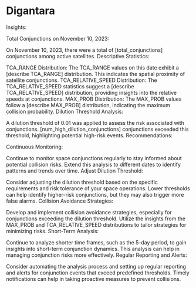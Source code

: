 # Digantara
Insights:

Total Conjunctions on November 10, 2023:

On November 10, 2023, there were a total of [total_conjunctions] conjunctions among active satellites. Descriptive Statistics:

TCA_RANGE Distribution: The TCA_RANGE values on this date exhibit a [describe TCA_RANGE] distribution. This indicates the spatial proximity of satellite conjunctions. TCA_RELATIVE_SPEED Distribution: The TCA_RELATIVE_SPEED statistics suggest a [describe TCA_RELATIVE_SPEED] distribution, providing insights into the relative speeds at conjunctions. MAX_PROB Distribution: The MAX_PROB values follow a [describe MAX_PROB] distribution, indicating the maximum collision probability. Dilution Threshold Analysis:

A dilution threshold of 0.01 was applied to assess the risk associated with conjunctions. [num_high_dilution_conjunctions] conjunctions exceeded this threshold, highlighting potential high-risk events. Recommendations:

Continuous Monitoring:

Continue to monitor space conjunctions regularly to stay informed about potential collision risks. Extend this analysis to different dates to identify patterns and trends over time. Adjust Dilution Threshold:

Consider adjusting the dilution threshold based on the specific requirements and risk tolerance of your space operations. Lower thresholds can help identify higher-risk conjunctions, but they may also trigger more false alarms. Collision Avoidance Strategies:

Develop and implement collision avoidance strategies, especially for conjunctions exceeding the dilution threshold. Utilize the insights from the MAX_PROB and TCA_RELATIVE_SPEED distributions to tailor strategies for minimizing risks. Short-Term Analysis:

Continue to analyze shorter time frames, such as the 5-day period, to gain insights into short-term conjunction dynamics. This analysis can help in managing conjunction risks more effectively. Regular Reporting and Alerts:

Consider automating the analysis process and setting up regular reporting and alerts for conjunction events that exceed predefined thresholds. Timely notifications can help in taking proactive measures to prevent collisions.

​
